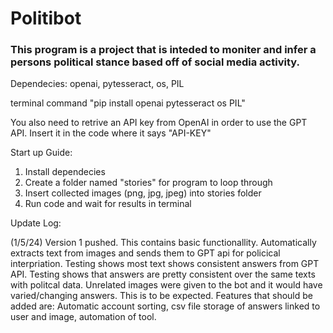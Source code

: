 # Politibot 
### This program is a project that is inteded to moniter and infer a persons political stance based off of social media activity.

Dependecies: openai, pytesseract, os, PIL

terminal command "pip install openai pytesseract os PIL"

You also need to retrive an API key from OpenAI in order to use the GPT API. Insert it in the code where it says "API-KEY"

Start up Guide:

1. Install dependecies
2. Create a folder named "stories" for program to loop through
3. Insert collected images (png, jpg, jpeg) into stories folder
4. Run code and wait for results in terminal

Update Log:

(1/5/24) Version 1 pushed. This contains basic functionallity. Automatically extracts text from images and sends them to 
GPT api for policical interpriation. Testing shows most text shows consistent answers from GPT API. Testing shows that
answers are pretty consistent over the same texts with politcal data. Unrelated images were given to the bot and it would 
have varied/changing answers. This is to be expected. Features that should be added are: Automatic account sorting, 
csv file storage of answers linked to user and image, automation of tool. 
